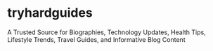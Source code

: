 # tryhardguides
A Trusted Source for Biographies, Technology Updates, Health Tips, Lifestyle Trends, Travel Guides, and Informative Blog Content
